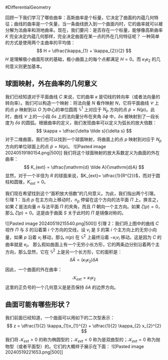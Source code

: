 #DifferentialGeometry 

回顾一下我们学习了哪些曲率：高斯曲率是个标量，它决定了曲面的内蕴几何特征；曲线的曲率是一个矢量，当一条曲线嵌入到一个曲面内时，它的曲率就可以被分解为法曲率和测地曲率。现在，我们要问：是否存在一个标量，能够像高斯曲率 $K$ 完全决定内蕴几何那样，完全决定曲面在某一点的外在几何特征呢？
一种简单的方式是使用两个主曲率的平均值：
$$
H = \dfrac{\kappa_{1} + \kappa_{2}}{2}
$$
$H$ 是理解极小曲面形状的基础，极小曲面上的每个点都满足 $H=0$。而 $\kappa_{1} \kappa_{2}$ 的几何意义则更加基本。

## 球面映射，外在曲率的几何意义
我们已经知道对于平面曲线 $C$ 来说，它的曲率 $\kappa$ 是切线的转向率（或者法向量的转向率）。我们可以构造一个映射：将法向量 $N$ 看作映射 $N$，它将平面曲线 $\mathcal{C}$ 上的点 $p$ 映射到以 $O$ 为中心的单位圆周 $\mathbb{S}^{1}$ 上对应于 $N_{p}$ 方向的点 $\tilde p = N(p)$。此时，曲线 $\mathcal{C}$ 上的一小段 $\delta s$ 上的法向量分布在夹角 $\delta \phi$ 中，$\delta s$ 被映射到了一段长度为 $\delta \tilde s$ 的圆弧。根据曲率的定义，我们发现曲率可以定义为弧长的放大倍数：
$$
\kappa  = \dfrac{\delta \tilde s}{\delta s}
$$
对于二维曲面，我们也可以找到一个球面映射，将曲面上的点 $p$ 映射到对应于 $N_{p}$ 方向的单位球面上的点 $\tilde p = N(p)$。
![[Pasted image 20240519180154.png|500]]
我们将这个球面映射的放大系数定义为曲面的外在曲率：
$$
K_{ext} = \dfrac{\mathrm{d} \tilde A}{\mathrm{d}A}
$$
显然，对于一个半径为 $R$ 的球面来说，$K_{ext}= \dfrac{1}{R^{2}}$，而对于圆柱和圆锥，$K_{ext}= 0$。

我们现在希望找到这个“面积放大倍数”的几何意义。为此，我们指出两个引理。
引理 1：当点 $p$ 在主方向上移动时，$n_{p}$ 停留在这个方向的法平面 $\Pi$ 上。换言之，如果 $\zeta$ 是法向量 $n$ 与法平面 $\Pi$ 的夹角，而且 $\Pi$ 朝向一个主方向。如果 $\zeta (p) =0$，那么 $\dot \zeta (p) = 0$。这是由于曲面 $S$ 关于此时的 $\Pi$ 是镜像对称的。

![[Pasted image 20240519215540.png|500]]
引理 2：我们将上图中的曲线 $C$ 视作 $\Pi$ 与 $S$ 的沿着第 $i$ 个方向的交线，设 $v_{i}$ 是 $S$ 的第 $i$ 个主方向上的无穷小向量，如果 $p$ 沿着 $v_{i}$ 移动，那么 $n(p)$ 在 $\mathbb{S}^{2}$ 上最终沿着 $-\kappa_{i} v_{i}$ 移动。这是因为 $C$ 的曲率就是 $\kappa_{i}$。
那么假如曲面上有一个无穷小长方形，它的两条边分别沿着两个主方向，那么显然，它在 $\mathbb{S}^{2}$ 上是另一个长方形，它的面积是：
$$
\delta \tilde A =(\kappa_{1} \kappa_{2}) \delta A
$$
因此，一个曲面的外在曲率：
$$
\mathcal{K}_{ext} = \kappa_{1} \kappa_{2}
$$
这里的正负号的一个几何意义是是否保持 $\delta A$ 的边界方向。

## 曲面可能有哪些形状？
我们前面已经知道，一个曲面可以用如下的二次型表示：
$$
z = \dfrac{1}{2} \kappa_{1}x_{1}^{2} +  \dfrac{1}{2} \kappa_{2}  x_{2}^{2}
$$
我们将 $\mathcal{K}_{ext}>0$ 的称为椭圆型的；$\mathcal{K}_{ext}<0$ 称为是双曲型的；$\mathcal{K}_{ext}=0$ 称为抛物型（或者平面型）的。它们的大概样子展示在下面：
![[Pasted image 20240519221653.png|500]]



